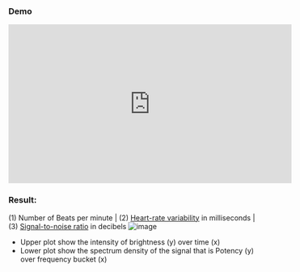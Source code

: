 

### Demo
<p align='center'>
  <iframe width="560" height="315" src="https://www.youtube.com/embed/U8zULznjE_4" title="YouTube video player" frameborder="0" allow="accelerometer; autoplay; clipboard-write; encrypted-media; gyroscope; picture-in-picture" allowfullscreen></iframe>
</p>

### Result:
(1) Number of Beats per minute  |  (2) [Heart-rate variability](https://en.wikipedia.org/wiki/Heart_rate_variability) in milliseconds  | (3) [Signal-to-noise ratio](https://en.wikipedia.org/wiki/Signal-to-noise_ratio) in decibels
![image](https://user-images.githubusercontent.com/67863890/162552485-06d86e94-aff6-43f0-b266-5ea7a1d9344c.png)

- Upper plot show the intensity of brightness (y) over time (x)
- Lower plot show the spectrum density of the signal that is Potency (y) over frequency bucket (x)


